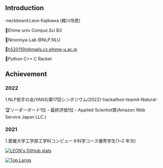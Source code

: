 ## Introduction
:neckbeard:Leon Kajikawa (梶川怜恩)

:school_satchel:Ehime univ Comput.Sci B3

:microscope:Ninomiya-Lab @NLP.NLU

:ocean:h520115h@mails.cc.ehime-u.ac.jp

:octopus:Python C++ C Racket
## Achievement

### 2022
1.NLP若手の会(YANS)第17回シンポジウム(2022)-hackathon-teamA-Natural-

:trophy:リーダーボード1位・最終評価1位・Applied Scientist賞(Amazon Web Service Japan LLC.)
### 2021
1.愛媛大学工学部工学科コンピュータ科学コース優秀学生(1~2 年次)

[![LEON's GitHub stats](https://github-readme-stats.vercel.app/api?username=Lemond-sp&theme=vue-dark&show_icons=true)](https://github.com/Lemond-sp/github-readme-stats)

[![Top Langs](https://github-readme-stats.vercel.app/api/top-langs/?username=Lemond-sp&theme=vue-dark&show_icons=true&layout=compact)](https://github.com/Lemond-sp/github-readme-stats)

<!--
**Lemond-sp/Lemond-sp** is a ✨ _special_ ✨ repository because its `README.md` (this file) appears on your GitHub profile.

Here are some ideas to get you started:

- 🔭 こん
- 🌱 I’m currently learning ...
- 👯 I’m looking to collaborate on ...a
- 🤔 I’m looking for help with ...
- 💬 Ask me about ...
- 📫 How to reach me: ...
- 😄 Pronouns: ...
- ⚡ Fun fact: ...
-->
